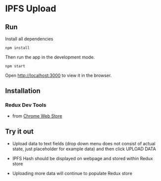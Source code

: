 # IPFS Upload

## Run

Install all dependencies

```
npm install
```

Then run the app in the development mode.

```
npm start
```

Open [http://localhost:3000](http://localhost:3000) to view it in the browser.

## Installation

### Redux Dev Tools
 - from [Chrome Web Store](https://chrome.google.com/webstore/detail/redux-devtools/lmhkpmbekcpmknklioeibfkpmmfibljd)

## Try it out

- Upload data to text fields (drop down menu does not consist of actual state, just placeholder for example data) and then click UPLOAD DATA

- IPFS Hash should be displayed on webpage and stored within Redux store

- Uploading more data will continue to populate Redux store 